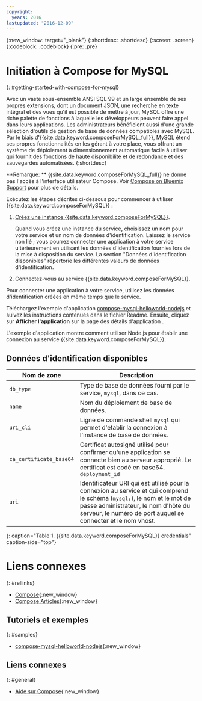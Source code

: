 ```yaml
---
copyright:
  years: 2016
lastupdated: "2016-12-09"
---
```


{:new_window: target="_blank"}
{:shortdesc: .shortdesc}
{:screen: .screen}
{:codeblock: .codeblock}
{:pre: .pre}

# Initiation à Compose for MySQL
{: #getting-started-with-compose-for-mysql}

Avec un vaste sous-ensemble ANSI SQL 99 et un large ensemble de ses propres extensions, dont un document JSON, une recherche en texte intégral et des vues qu'il est possible de mettre à jour, MySQL offre une riche palette de fonctions à laquelle les développeurs peuvent faire appel dans leurs applications. Les administrateurs bénéficient aussi d'une grande sélection d'outils de gestion de base de données compatibles avec MySQL. Par le biais d'{{site.data.keyword.composeForMySQL_full}}, MySQL étend ses propres fonctionnalités en les gérant à votre place, vous offrant un système de déploiement à dimensionnement automatique facile à utiliser qui fournit des fonctions de haute disponibilité et de redondance et des sauvegardes automatisées.
{:shortdesc}

**Remarque: ** {{site.data.keyword.composeForMySQL_full}} ne donne pas l'accès à l'interface utilisateur Compose. Voir [Compose on Bluemix Support](https://help.compose.com/docs/bluemix-compose-support) pour plus de détails.

Exécutez les étapes décrites ci-dessous pour commencer à utiliser {{site.data.keyword.composeForMySQL}} :

1. [Créez une instance {{site.data.keyword.composeForMySQL}}](https://console.ng.bluemix.net/catalog/services/compose-for-mysql/).

   Quand vous créez une instance du service, choisissez un nom pour votre service et un nom de données d'identification. Laissez le service non lié ; vous pourrez connecter une application à votre service ultérieurement en utilisant les données d'identification fournies lors de la mise à disposition du service.  La section "Données d'identification disponibles" répertorie les différentes valeurs de données d'identification. 

2. Connectez-vous au service {{site.data.keyword.composeForMySQL}}.

  Pour connecter une application à votre service, utilisez les données d'identification créées en même temps que le service.

  Téléchargez l'exemple d'application [compose-mysql-helloworld-nodejs](https://github.com/IBM-Bluemix/compose-mysql-helloworld-nodejs) et suivez les instructions contenues dans le fichier Readme. Ensuite, cliquez sur **Afficher l'application** sur la page des détails d'application .

  L'exemple d'application montre comment utiliser Node.js pour établir une connexion au service {{site.data.keyword.composeForMySQL}}.


## Données d'identification disponibles

Nom de zone|Description
----------|-----------
`db_type`|Type de base de données fourni par le service, `mysql`, dans ce cas.
`name`|Nom du déploiement de base de données.
`uri_cli`|Ligne de commande shell `mysql` qui permet d'établir la connexion à l'instance de base de données.
`ca_certificate_base64`|Certificat autosigné utilisé pour confirmer qu'une application se connecte bien au serveur approprié. Le certificat est codé en base64. `deployment_id`|Identificateur interne du service, créé dans Compose.
`uri`|Identificateur URI qui est utilisé pour la connexion au service et qui comprend le schéma (`mysql:`), le nom et le mot de passe administrateur, le nom d'hôte du serveur, le numéro de port auquel se connecter et le nom vhost.
{: caption="Table 1. {{site.data.keyword.composeForMySQL}} credentials" caption-side="top"}


# Liens connexes
{: #rellinks}

* [Compose](https://www.compose.com){:new_window}
* [Compose Articles](https://www.compose.com/articles/){:new_window}

## Tutoriels et exemples
{: #samples}
* [compose-mysql-helloworld-nodejs](https://github.com/IBM-Bluemix/compose-mysql-helloworld-nodejs){:new_window}

## Liens connexes
{: #general}
* [Aide sur Compose](https://help.compose.com/docs){:new_window}
